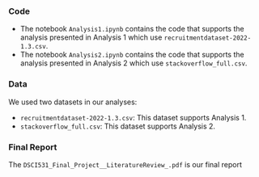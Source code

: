 ### Code
- The notebook `Analysis1.ipynb` contains the code that supports the analysis presented in Analysis 1 which use `recruitmentdataset-2022-1.3.csv`.
- The notebook `Analysis2.ipynb` contains the code that supports the analysis presented in Analysis 2 which use `stackoverflow_full.csv`.

### Data
We used two datasets in our analyses:

- `recruitmentdataset-2022-1.3.csv`: This dataset supports Analysis 1.
- `stackoverflow_full.csv`: This dataset supports Analysis 2.

### Final Report
The `DSCI531_Final_Project__LiteratureReview_.pdf` is our final report

